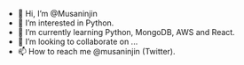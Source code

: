 - 👋 Hi, I’m @Musaninjin
- 👀 I’m interested in Python.
- 🌱 I’m currently learning Python, MongoDB, AWS and React.
- 💞️ I’m looking to collaborate on ...
- 📫 How to reach me @musaninjin (Twitter).

<!---
Musaninjin/Musaninjin is a ✨ special ✨ repository because its `README.md` (this file) appears on your GitHub profile.
You can click the Preview link to take a look at your changes.
--->
